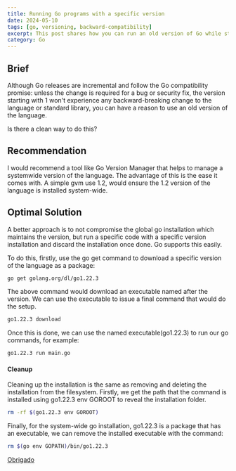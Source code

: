 ```yaml
---
title: Running Go programs with a specific version
date: 2024-05-10
tags: [go, versioning, backward-compatibility]
excerpt: This post shares how you can run an old version of Go while still having your machine's default Go - which is newer.
category: Go
---
```


## Brief

Although Go releases are incremental and follow the Go compatibility promise: unless the change is required for a bug or security fix, the version starting with 1 won't experience any backward-breaking change to the language or standard library, you can have a reason to use an old version of the language.

Is there a clean way to do this?

## Recommendation

I would recommend a tool like Go Version Manager that helps to manage a systemwide version of the language. The advantage of this is the ease it comes with. A simple gvm use 1.2, would ensure the 1.2 version of the language is installed system-wide.

## Optimal Solution

A better approach is to not compromise the global go installation which maintains the version, but run a specific code with a specific version installation and discard the installation once done. Go supports this easily.

To do this, firstly, use the go get command to download a specific version of the language as a package:

```bash
go get golang.org/dl/go1.22.3
```

The above command would download an executable named after the version. We can use the executable to issue a final command that would do the setup.

```bash
go1.22.3 download
```

Once this is done, we can use the named executable(go1.22.3) to run our go commands, for example:

```bash
go1.22.3 run main.go
```

#### Cleanup

Cleaning up the installation is the same as removing and deleting the installation from the filesystem. Firstly, we get the path that the command is installed using go1.22.3 env GOROOT to reveal the installation folder.

```bash
rm -rf $(go1.22.3 env GOROOT)
```

Finally, for the system-wide go installation, go1.22.3 is a package that has an executable, we can remove the installed executable with the command:

```bash
rm $(go env GOPATH)/bin/go1.22.3
```



[Obrigado](https://translate.google.com/?sl=auto&tl=en&text=Obrigado&op=translate)
